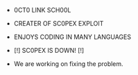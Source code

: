 - 0CT0 LINK SCH00L
- CREATER OF SC0PEX EXPLOIT
- ENJOYS CODING IN MANY LANGUAGES

- [!] SC0PEX IS DOWN! [!]
- We are working on fixing the problem.
